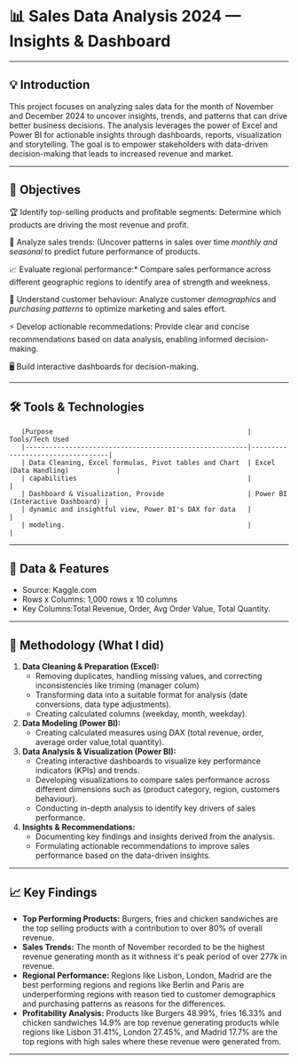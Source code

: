 # 📊 Sales Data Analysis 2024 — Insights & Dashboard

---

## 💡 Introduction
This project focuses on analyzing sales data for the month of November and December 2024 to uncover insights, trends, and patterns that can drive better business decisions. The analysis leverages the power of Excel and Power BI for actionable insights through dashboards, reports, visualization and storytelling. The goal is to empower stakeholders with data-driven decision-making that leads to increased revenue and market.

---

## 🎯 Objectives

🏆 Identify top-selling products and profitable segments: Determine which products are driving the most revenue and profit.

🔎 Analyze sales trends: (Uncover patterns in sales over time *monthly and seasonal* to predict future performance of products.

📈 Evaluate regional performance:* Compare sales performance across different geographic regions to identify area of strength and weekness.

📌 Understand customer behaviour: Analyze customer *demographics* and *purchasing patterns* to optimize marketing and sales effort.

⚡ Develop actionable recommedations: Provide clear and concise recommendations based on data analysis, enabling informed decision-making.
 
🖥️ Build interactive dashboards for decision-making.

---

## 🛠️ Tools & Technologies         

       |Purpose                                                 | Tools/Tech Used                                  
       |--------------------------------------------------------|----------------------------------|
       | Data Cleaning, Excel formulas, Pivot tables and Chart  | Excel (Data Handling)            |                     
       | capabilities                                           |                                  |                              
       | Dashboard & Visualization, Provide                     | Power BI (Interactive Dashboard) |
       | dynamic and insightful view, Power BI's DAX for data   |                                  |
       | modeling.                                              |                                  |         

---

## 🧰 Data & Features
* Source: Kaggle.com
* Rows x Columns: 1,000 rows x 10 columns
* Key Columns:Total Revenue, Order, Avg Order Value, Total Quantity.

---

## 🧹 Methodology (What I did)
1.  **Data Cleaning & Preparation (Excel):**
    *   Removing duplicates, handling missing values, and correcting inconsistencies like triming (manager colum)
    *   Transforming data into a suitable format for analysis (date conversions, data type adjustments).
    *   Creating calculated columns (weekday, month, weekday).
2.  **Data Modeling (Power BI):**
    *   Creating calculated measures using DAX (total revenue, order, average order value,total quantity).
3.  **Data Analysis & Visualization (Power BI):**
    *   Creating interactive dashboards to visualize key performance indicators (KPIs) and trends.
    *   Developing visualizations to compare sales performance across different dimensions such as (product category, region, customers behaviour).
    *   Conducting in-depth analysis to identify key drivers of sales performance.
4.  **Insights & Recommendations:**
    *   Documenting key findings and insights derived from the analysis.
    *   Formulating actionable recommendations to improve sales performance based on the data-driven insights.

---

## 📈 Key Findings
*   **Top Performing Products:**  Burgers, fries and chicken sandwiches are the top selling products with a contribution to over 80% of overall revenue.
*   **Sales Trends:**  The month of November recorded to be the highest revenue generating month as it withness it's peak period of over 277k in revenue.
*   **Regional Performance:**  Regions like Lisbon, London, Madrid are the best performing regions and regions like Berlin and Paris are underperforming regions with reason tied to             customer demographics and purchasing patterns as reasons for the differences.
*   **Profitability Analysis:**  Products like Burgers 48.99%, fries 16.33% and chicken sandwiches 14.9% are top revenue generating products while regions like Lisbon 31.41%, London            27.45%, and Madrid 17.7% are the top regions with high sales where these revenue were generated from.

  ---

  




